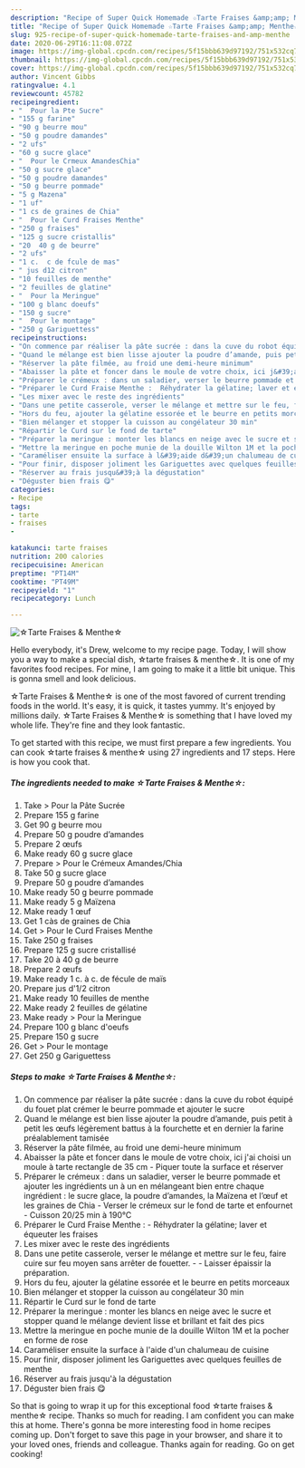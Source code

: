 ```yaml
---
description: "Recipe of Super Quick Homemade ☆Tarte Fraises &amp;amp; Menthe☆"
title: "Recipe of Super Quick Homemade ☆Tarte Fraises &amp;amp; Menthe☆"
slug: 925-recipe-of-super-quick-homemade-tarte-fraises-and-amp-menthe
date: 2020-06-29T16:11:08.072Z
image: https://img-global.cpcdn.com/recipes/5f15bbb639d97192/751x532cq70/☆tarte-fraises-menthe☆-photo-principale-de-la-recette.jpg
thumbnail: https://img-global.cpcdn.com/recipes/5f15bbb639d97192/751x532cq70/☆tarte-fraises-menthe☆-photo-principale-de-la-recette.jpg
cover: https://img-global.cpcdn.com/recipes/5f15bbb639d97192/751x532cq70/☆tarte-fraises-menthe☆-photo-principale-de-la-recette.jpg
author: Vincent Gibbs
ratingvalue: 4.1
reviewcount: 45782
recipeingredient:
- "  Pour la Pte Sucre"
- "155 g farine"
- "90 g beurre mou"
- "50 g poudre damandes"
- "2 ufs"
- "60 g sucre glace"
- "  Pour le Crmeux AmandesChia"
- "50 g sucre glace"
- "50 g poudre damandes"
- "50 g beurre pommade"
- "5 g Mazena"
- "1 uf"
- "1 cs de graines de Chia"
- "  Pour le Curd Fraises Menthe"
- "250 g fraises"
- "125 g sucre cristallis"
- "20  40 g de beurre"
- "2 ufs"
- "1 c.  c de fcule de mas"
- " jus d12 citron"
- "10 feuilles de menthe"
- "2 feuilles de glatine"
- "  Pour la Meringue"
- "100 g blanc doeufs"
- "150 g sucre"
- "  Pour le montage"
- "250 g Gariguettess"
recipeinstructions:
- "On commence par réaliser la pâte sucrée : dans la cuve du robot équipé du fouet plat crémer le beurre pommade et ajouter le sucre"
- "Quand le mélange est bien lisse ajouter la poudre d’amande, puis petit à petit les œufs légèrement battus à la fourchette et en dernier la farine préalablement tamisée"
- "Réserver la pâte filmée, au froid une demi-heure minimum"
- "Abaisser la pâte et foncer dans le moule de votre choix, ici j&#39;ai choisi un moule à tarte rectangle de 35 cm Piquer toute la surface et réserver"
- "Préparer le crémeux : dans un saladier, verser le beurre pommade et ajouter les ingrédients un à un en mélangeant bien entre chaque ingrédient : le sucre glace, la poudre d’amandes, la Maïzena et l’œuf et les graines de Chia Verser le crémeux sur le fond de tarte et enfournet Cuisson 20/25 min à 190°C"
- "Préparer le Curd Fraise Menthe :  Réhydrater la gélatine; laver et équeuter les fraises"
- "Les mixer avec le reste des ingrédients"
- "Dans une petite casserole, verser le mélange et mettre sur le feu, faire cuire sur feu moyen sans arrêter de fouetter.  Laisser épaissir la préparation."
- "Hors du feu, ajouter la gélatine essorée et le beurre en petits morceaux"
- "Bien mélanger et stopper la cuisson au congélateur 30 min"
- "Répartir le Curd sur le fond de tarte"
- "Préparer la meringue : monter les blancs en neige avec le sucre et stopper quand le mélange devient lisse et brillant et fait des pics"
- "Mettre la meringue en poche munie de la douille Wilton 1M et la pocher en forme de rose"
- "Caraméliser ensuite la surface à l&#39;aide d&#39;un chalumeau de cuisine"
- "Pour finir, disposer joliment les Gariguettes avec quelques feuilles de menthe"
- "Réserver au frais jusqu&#39;à la dégustation"
- "Déguster bien frais 😋"
categories:
- Recipe
tags:
- tarte
- fraises
- 

katakunci: tarte fraises  
nutrition: 200 calories
recipecuisine: American
preptime: "PT14M"
cooktime: "PT49M"
recipeyield: "1"
recipecategory: Lunch

---
```



![☆Tarte Fraises &amp; Menthe☆](https://img-global.cpcdn.com/recipes/5f15bbb639d97192/751x532cq70/☆tarte-fraises-menthe☆-photo-principale-de-la-recette.jpg)

Hello everybody, it's Drew, welcome to my recipe page. Today, I will show you a way to make a special dish, ☆tarte fraises &amp; menthe☆. It is one of my favorites food recipes. For mine, I am going to make it a little bit unique. This is gonna smell and look delicious.

☆Tarte Fraises &amp; Menthe☆ is one of the most favored of current trending foods in the world. It's easy, it is quick, it tastes yummy. It's enjoyed by millions daily. ☆Tarte Fraises &amp; Menthe☆ is something that I have loved my whole life. They're fine and they look fantastic.




To get started with this recipe, we must first prepare a few ingredients. You can cook ☆tarte fraises &amp; menthe☆ using 27 ingredients and 17 steps. Here is how you cook that.

<!--inarticleads1-->

##### The ingredients needed to make ☆Tarte Fraises &amp; Menthe☆:

1. Take  &gt; Pour la Pâte Sucrée
1. Prepare 155 g farine
1. Get 90 g beurre mou
1. Prepare 50 g poudre d’amandes
1. Prepare 2 œufs
1. Make ready 60 g sucre glace
1. Prepare  &gt; Pour le Crémeux Amandes/Chia
1. Take 50 g sucre glace
1. Prepare 50 g poudre d’amandes
1. Make ready 50 g beurre pommade
1. Make ready 5 g Maïzena
1. Make ready 1 œuf
1. Get 1 càs de graines de Chia
1. Get  &gt; Pour le Curd Fraises Menthe
1. Take 250 g fraises
1. Prepare 125 g sucre cristallisé
1. Take 20 à 40 g de beurre
1. Prepare 2 œufs
1. Make ready 1 c. à c. de fécule de maïs
1. Prepare  jus d&#39;1/2 citron
1. Make ready 10 feuilles de menthe
1. Make ready 2 feuilles de gélatine
1. Make ready  &gt; Pour la Meringue
1. Prepare 100 g blanc d&#39;oeufs
1. Prepare 150 g sucre
1. Get  &gt; Pour le montage
1. Get 250 g Gariguettess




<!--inarticleads2-->

##### Steps to make ☆Tarte Fraises &amp; Menthe☆:

1. On commence par réaliser la pâte sucrée : dans la cuve du robot équipé du fouet plat crémer le beurre pommade et ajouter le sucre
1. Quand le mélange est bien lisse ajouter la poudre d’amande, puis petit à petit les œufs légèrement battus à la fourchette et en dernier la farine préalablement tamisée
1. Réserver la pâte filmée, au froid une demi-heure minimum
1. Abaisser la pâte et foncer dans le moule de votre choix, ici j&#39;ai choisi un moule à tarte rectangle de 35 cm - Piquer toute la surface et réserver
1. Préparer le crémeux : dans un saladier, verser le beurre pommade et ajouter les ingrédients un à un en mélangeant bien entre chaque ingrédient : le sucre glace, la poudre d’amandes, la Maïzena et l’œuf et les graines de Chia - Verser le crémeux sur le fond de tarte et enfournet - Cuisson 20/25 min à 190°C
1. Préparer le Curd Fraise Menthe :  - Réhydrater la gélatine; laver et équeuter les fraises
1. Les mixer avec le reste des ingrédients
1. Dans une petite casserole, verser le mélange et mettre sur le feu, faire cuire sur feu moyen sans arrêter de fouetter. -  - Laisser épaissir la préparation.
1. Hors du feu, ajouter la gélatine essorée et le beurre en petits morceaux
1. Bien mélanger et stopper la cuisson au congélateur 30 min
1. Répartir le Curd sur le fond de tarte
1. Préparer la meringue : monter les blancs en neige avec le sucre et stopper quand le mélange devient lisse et brillant et fait des pics
1. Mettre la meringue en poche munie de la douille Wilton 1M et la pocher en forme de rose
1. Caraméliser ensuite la surface à l&#39;aide d&#39;un chalumeau de cuisine
1. Pour finir, disposer joliment les Gariguettes avec quelques feuilles de menthe
1. Réserver au frais jusqu&#39;à la dégustation
1. Déguster bien frais 😋




So that is going to wrap it up for this exceptional food ☆tarte fraises &amp; menthe☆ recipe. Thanks so much for reading. I am confident you can make this at home. There's gonna be more interesting food in home recipes coming up. Don't forget to save this page in your browser, and share it to your loved ones, friends and colleague. Thanks again for reading. Go on get cooking!
